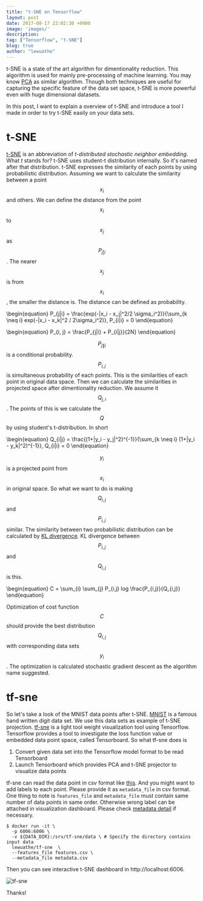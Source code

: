 ```yaml
---
title: "t-SNE on Tensorflow"
layout: post
date: 2017-08-17 22:02:30 +0900
image: 'images/'
description:
tag: ["Tensorflow", "t-SNE"]
blog: true
author: "lewuathe"
---
```


t-SNE is a state of the art algorithm for dimentionality reduction. This algorithm is used for mainly pre-processing of machine learning.
You may know [PCA](https://en.wikipedia.org/wiki/Principal_component_analysis) as similar algorithm. Though both techniques are useful
for capturing the specific feature of the data set space, t-SNE is more powerful even with huge dimensional datasets.

In this post, I want to explain a overview of t-SNE and introduce a tool I made in order to try t-SNE easily on your data sets.

# t-SNE

[t-SNE](https://lvdmaaten.github.io/tsne/) is an abbreviation of *t-distributed stochastic neighbor embedding*. What *t* stands for? t-SNE uses student-t distribution internally.
So it's named after that distribution. t-SNE expresses the similarity of each points by using probabilistic distribution. Assuming we want to calculate the similarity between a point $$x_i$$ and others. We can define the distance from the point $$x_i$$ to $$x_j$$ as $$P_{j|i}$$. The nearer $$x_j$$ is from $$x_i$$, the smaller the distance is. The distance can be defined as probability.

\begin{equation}
P_{j|i} = \frac{exp(-|x_i - x_j|^2/2 \sigma_i^2)}{\sum_{k \neq i} exp(-|x_i - x_k|^2 / 2\sigma_i^2)}, P_{i|i} = 0
\end{equation}

\begin{equation}
P_{i, j} = \frac{P_{j|i} + P_{i|j}}{2N}
\end{equation}

$$ P_{j\|i} $$ is a conditional probability. $$P_{i, j}$$ is simultaneous probability of each points. This is the similarities of each point in original data space. Then we can calculate the similarities in projected space after dimentionality reduction. We assume it $$Q_{j,i}$$. The points of this is we calculate the $$Q$$ by using student's t-distribution. In short

\begin{equation}
Q_{i|j} = \frac{(1+|y_i - y_j|^2)^{-1}}{\sum_{k \neq i} (1+|y_i - y_k|^2)^{-1}}, Q_{i|i} = 0
\end{equation}

$$y_i$$ is a projected point from $$x_i$$ in original space. So what we want to do is making $$Q_{i,j}$$ and $$P_{i,j}$$ similar. The similarity between two probabilistic distribution can be calculated by [KL divergence](https://en.wikipedia.org/wiki/Kullback%E2%80%93Leibler_divergence).
KL divergence between $$P_{i,j}$$ and $$Q_{i,j}$$ is this.

\begin{equation}
C = \sum_{i} \sum_{j} P_{i,j} log \frac{P_{i,j}}{Q_{i,j}}
\end{equation}

Optimization of cost function $$C$$ should provide the best distribution $$Q_{i,j}$$ with corresponding data sets $$y_i$$. The optimization is calculated stochastic gradient descent as the algorithm name suggested.

# tf-sne

So let's take a look of the MNIST data points after t-SNE. [MNIST](http://yann.lecun.com/exdb/mnist/) is a famous hand written digit data set. We use this data sets as example of t-SNE projection. [tf-sne](https://github.com/Lewuathe/tf-sne) is a light tool weight visualization tool using Tensorflow. Tensorflow provides a tool to investigate the loss function value or embedded data point space, called Tensorboard. So what tf-sne does is

1. Convert given data set into the Tensorflow model format to be read Tensorboard
2. Launch Tensorboard which provides PCA and t-SNE projector to visualize data points

tf-sne can read the data point in csv format like [this](https://github.com/Lewuathe/tf-sne/blob/master/data/features.csv). And you might want to add labels to each point. Please provide it as `metadata_file` in csv format. One thing to note is `features_file` and `metadata_file` must contain same number of data points in same order. Otherwise wrong label can be attached in visualization dashboard. Please check [metadata detail](https://www.tensorflow.org/get_started/embedding_viz#metadata) if necessary.

```
$ docker run -it \
  -p 6006:6006 \
  -v ${DATA_DIR}:/srv/tf-sne/data \ # Specify the directory contains input data
  lewuathe/tf-sne  \
  --features_file features.csv \
  --metadata_file metadata.csv
```

Then you can see interactive t-SNE dashboard in http://localhost:6006.

![tf-sne](https://github.com/Lewuathe/tf-sne/blob/master/tensorboard.gif?raw=true)

Thanks!
